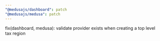 ```yaml
---
"@medusajs/dashboard": patch
"@medusajs/medusa": patch
---
```


fix(dashboard, medusa): validate provider exists when creating a top level tax region
